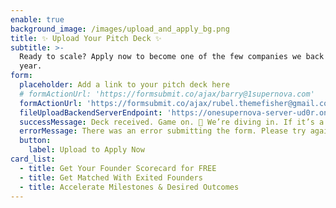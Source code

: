 ```yaml
---
enable: true
background_image: /images/upload_and_apply_bg.png
title: ✨ Upload Your Pitch Deck ✨
subtitle: >-
  Ready to scale? Apply now to become one of the few companies we back each
  year.
form:
  placeholder: Add a link to your pitch deck here
  # formActionUrl: 'https://formsubmit.co/ajax/barry@1supernova.com'
  formActionUrl: 'https://formsubmit.co/ajax/rubel.themefisher@gmail.com'
  fileUploadBackendServerEndpoint: 'https://onesupernova-server-ud0r.onrender.com/api/drive-upload'
  successMessage: Deck received. Game on. 🎯 We’re diving in. If it’s a fit, you’ll hear from us soon — and things might just go Supernova
  errorMessage: There was an error submitting the form. Please try again.
  button:
    label: Upload to Apply Now
card_list:
  - title: Get Your Founder Scorecard for FREE
  - title: Get Matched With Exited Founders
  - title: Accelerate Milestones & Desired Outcomes
---
```

